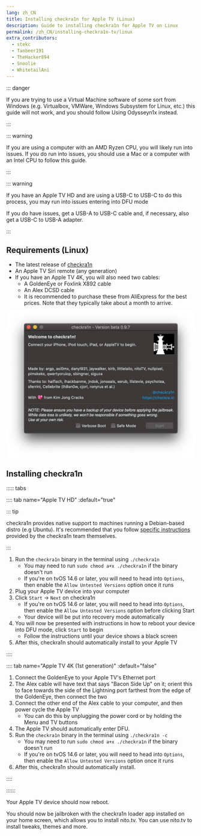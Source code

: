 ```yaml
---
lang: zh_CN
title: Installing checkra1n for Apple TV (Linux)
description: Guide to installing checkra1n for Apple TV on Linux
permalink: /zh_CN/installing-checkra1n-tv/linux
extra_contributors:
  - stekc
  - Tanbeer191
  - TheHacker894
  - Snoolie
  - WhitetailAni
---
```


::: danger

If you are trying to use a Virtual Machine software of some sort from Windows (e.g. Virtualbox, VMWare, Windows Subsystem for Linux, etc.) this guide will not work, and you should follow <router-link to="/using-odysseyn1x">Using Odysseyn1x</router-link> instead.

:::

::: warning

If you are using a computer with an AMD Ryzen CPU, you will likely run into issues. If you do run into issues, you should use a Mac or a computer with an Intel CPU to follow this guide.

:::

::: warning

If you have an Apple TV HD and are using a USB-C to USB-C to do this process, you may run into issues entering into DFU mode

If you do have issues, get a USB-A to USB-C cable and, if necessary, also get a USB-C to USB-A adapter.

:::

## Requirements (Linux)

- The latest release of [checkra1n](https://checkra.in)
- An Apple TV Siri remote (any generation)
- If you have an Apple TV 4K, you will also need two cables:
  - A GoldenEye or Foxlink X892 cable
  - An Alex DCSD cable
  - It is recommended to purchase these from AliExpress for the best prices. Note that they typically take about a month to arrive.

![A screenshot of the checkra1n application](/assets/images/checkra1n.png)

## Installing checkra1n

::::: tabs

:::: tab name="Apple TV HD" :default="true"

::: tip

checkra1n provides native support to machines running a Debian-based distro (e.g Ubuntu). It's recommended that you follow [specific instructions](https://checkra.in/linux) provided by the checkra1n team themselves.

:::

1. Run the `checkra1n` binary in the terminal using `./checkra1n`
    - You may need to run `sudo chmod a+x ./checkra1n` if the binary doesn't run
    - If you're on tvOS 14.6 or later, you will need to head into `Options`, then enable the `Allow Untested Versions` option once it runs
1. Plug your Apple TV device into your computer
1. Click `Start` -> `Next` on checkra1n
    - If you're on tvOS 14.6 or later, you will need to head into `Options`, then enable the `Allow Untested Versions` option before clicking Start
    - Your device will be put into recovery mode automatically
1. You will now be presented with instructions in how to reboot your device into <router-link to="/faq/#what-is-dfu-mode">DFU mode</router-link>, click `Start` to begin
    - Follow the instructions until your device shows a black screen
1. After this, checkra1n should automatically install to your Apple TV

::::

:::: tab name="Apple TV 4K (1st generation)" :default="false"

1. Connect the GoldenEye to your Apple TV's Ethernet port
1. The Alex cable will have text that says "Bacon Side Up" on it; orient this to face towards the side of the Lightning port farthest from the edge of the GoldenEye, then connect the two
1. Connect the other end of the Alex cable to your computer, and then power cycle the Apple TV
    - You can do this by unplugging the power cord or by holding the Menu and TV buttons
1. The Apple TV should automatically enter DFU.
1. Run the `checkra1n` binary in the terminal using `./checkra1n -c`
    - You may need to run `sudo chmod a+x ./checkra1n` if the binary doesn't run
    - If you're on tvOS 14.6 or later, you will need to head into `Options`, then enable the `Allow Untested Versions` option once it runs
1. After this, checkra1n should automatically install.

::::

::::::

Your Apple TV device should now reboot.

You should now be jailbroken with the checkra1n loader app installed on your home screen, which allows you to install nito.tv. You can use nito.tv to install tweaks, themes and more.